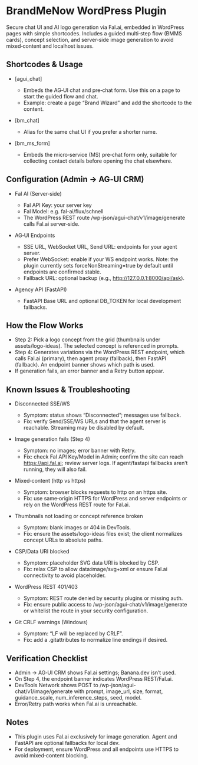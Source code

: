 # BrandMeNow WordPress Plugin

Secure chat UI and AI logo generation via Fal.ai, embedded in WordPress pages with simple shortcodes. Includes a guided multi‑step flow (BMMS cards), concept selection, and server‑side image generation to avoid mixed‑content and localhost issues.

## Shortcodes & Usage

- [agui_chat]
  - Embeds the AG‑UI chat and pre‑chat form. Use this on a page to start the guided flow and chat.
  - Example: create a page “Brand Wizard” and add the shortcode to the content.

- [bm_chat]
  - Alias for the same chat UI if you prefer a shorter name.

- [bm_ms_form]
  - Embeds the micro‑service (MS) pre‑chat form only, suitable for collecting contact details before opening the chat elsewhere.

## Configuration (Admin → AG‑UI CRM)

- Fal AI (Server‑side)
  - Fal API Key: your server key
  - Fal Model: e.g. fal-ai/flux/schnell
  - The WordPress REST route /wp-json/agui-chat/v1/image/generate calls Fal.ai server‑side.

- AG‑UI Endpoints
  - SSE URL, WebSocket URL, Send URL: endpoints for your agent server.
  - Prefer WebSocket: enable if your WS endpoint works. Note: the plugin currently sets forceNonStreaming=true by default until endpoints are confirmed stable.
  - Fallback URL: optional backup (e.g., http://127.0.0.1:8000/api/ask).

- Agency API (FastAPI)
  - FastAPI Base URL and optional DB_TOKEN for local development fallbacks.

## How the Flow Works

- Step 2: Pick a logo concept from the grid (thumbnails under assets/logo-ideas). The selected concept is referenced in prompts.
- Step 4: Generates variations via the WordPress REST endpoint, which calls Fal.ai (primary), then agent proxy (fallback), then FastAPI (fallback). An endpoint banner shows which path is used.
- If generation fails, an error banner and a Retry button appear.

## Known Issues & Troubleshooting

- Disconnected SSE/WS
  - Symptom: status shows “Disconnected”; messages use fallback.
  - Fix: verify Send/SSE/WS URLs and that the agent server is reachable. Streaming may be disabled by default.

- Image generation fails (Step 4)
  - Symptom: no images; error banner with Retry.
  - Fix: check Fal API Key/Model in Admin; confirm the site can reach https://api.fal.ai; review server logs. If agent/fastapi fallbacks aren’t running, they will also fail.

- Mixed‑content (http vs https)
  - Symptom: browser blocks requests to http on an https site.
  - Fix: use same‑origin HTTPS for WordPress and server endpoints or rely on the WordPress REST route for Fal.ai.

- Thumbnails not loading or concept reference broken
  - Symptom: blank images or 404 in DevTools.
  - Fix: ensure the assets/logo-ideas files exist; the client normalizes concept URLs to absolute paths.

- CSP/Data URI blocked
  - Symptom: placeholder SVG data URI is blocked by CSP.
  - Fix: relax CSP to allow data:image/svg+xml or ensure Fal.ai connectivity to avoid placeholder.

- WordPress REST 401/403
  - Symptom: REST route denied by security plugins or missing auth.
  - Fix: ensure public access to /wp-json/agui-chat/v1/image/generate or whitelist the route in your security configuration.

- Git CRLF warnings (Windows)
  - Symptom: “LF will be replaced by CRLF”.
  - Fix: add a .gitattributes to normalize line endings if desired.

## Verification Checklist

- Admin → AG‑UI CRM shows Fal.ai settings; Banana.dev isn’t used.
- On Step 4, the endpoint banner indicates WordPress REST/Fal.ai.
- DevTools Network shows POST to /wp-json/agui-chat/v1/image/generate with prompt, image_url, size, format, guidance_scale, num_inference_steps, seed, model.
- Error/Retry path works when Fal.ai is unreachable.

## Notes

- This plugin uses Fal.ai exclusively for image generation. Agent and FastAPI are optional fallbacks for local dev.
- For deployment, ensure WordPress and all endpoints use HTTPS to avoid mixed‑content blocking.
